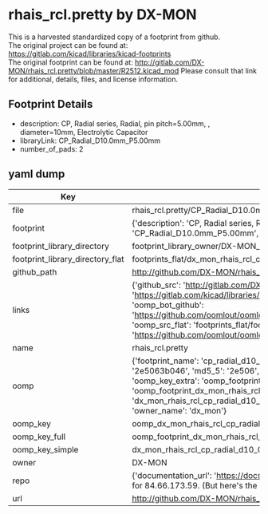 # rhais_rcl.pretty by DX-MON  
This is a harvested standardized copy of a footprint from github.  
The original project can be found at:  
https://gitlab.com/kicad/libraries/kicad-footprints  
The original footprint can be found at:
http://gitlab.com/DX-MON/rhais_rcl.pretty/blob/master/R2512.kicad_mod
Please consult that link for additional, details, files, and license information.  
## Footprint Details
* description: CP, Radial series, Radial, pin pitch=5.00mm, , diameter=10mm, Electrolytic Capacitor  
* libraryLink: CP_Radial_D10.0mm_P5.00mm  
* number_of_pads: 2  
## yaml dump  
| Key | Value |  
| --- | --- |  
| file | rhais_rcl.pretty/CP_Radial_D10.0mm_P5.00mm.kicad_mod |  
| footprint | {'description': 'CP, Radial series, Radial, pin pitch=5.00mm, , diameter=10mm, Electrolytic Capacitor', 'libraryLink': 'CP_Radial_D10.0mm_P5.00mm', 'number_of_pads': 2} |  
| footprint_library_directory | footprint_library_owner/DX-MON_rhais_rcl.pretty |  
| footprint_library_directory_flat | footprints_flat/dx_mon_rhais_rcl_cp_radial_d10_0mm_p5_00mm/working |  
| github_path | http://github.com/DX-MON/rhais_rcl.pretty/blob/master/CP_Radial_D10.0mm_P5.00mm.kicad_mod |  
| links | {'github_src': 'http://gitlab.com/DX-MON/rhais_rcl.pretty/blob/master/R2512.kicad_mod', 'github_src_repo': 'https://gitlab.com/kicad/libraries/kicad-footprints', 'oomp_bot': 'footprints/dx_mon_rhais_rcl_cp_radial_d10_0mm_p5_00mm/working', 'oomp_bot_github': 'https://github.com/oomlout/oomlout_oomp_footprint_bot/tree/main/footprints/dx_mon_rhais_rcl_cp_radial_d10_0mm_p5_00mm/working', 'oomp_src_flat': 'footprints_flat/footprints_flat/dx_mon_rhais_rcl_cp_radial_d10_0mm_p5_00mm/working', 'oomp_src_flat_github': 'https://github.com/oomlout/oomlout_oomp_footprint_src/tree/main/footprints_flat/dx_mon_rhais_rcl_cp_radial_d10_0mm_p5_00mm/working'} |  
| name | rhais_rcl.pretty |  
| oomp | {'footprint_name': 'cp_radial_d10_0mm_p5_00mm', 'library_name': 'rhais_rcl', 'md5': '2e5063b046f6f4107147f18fc20a75a3', 'md5_10': '2e5063b046', 'md5_5': '2e506', 'md5_6': '2e5063', 'oomp_key': 'oomp_dx_mon_rhais_rcl_cp_radial_d10_0mm_p5_00mm', 'oomp_key_extra': 'oomp_footprint_dx_mon_rhais_rcl_cp_radial_d10_0mm_p5_00mm', 'oomp_key_full': 'oomp_footprint_dx_mon_rhais_rcl_cp_radial_d10_0mm_p5_00mm_2e5063', 'oomp_key_simple': 'dx_mon_rhais_rcl_cp_radial_d10_0mm_p5_00mm', 'original_filename': 'rhais_rcl.pretty/CP_Radial_D10.0mm_P5.00mm.kicad_mod', 'owner_name': 'dx_mon'} |  
| oomp_key | oomp_dx_mon_rhais_rcl_cp_radial_d10_0mm_p5_00mm |  
| oomp_key_full | oomp_footprint_dx_mon_rhais_rcl_cp_radial_d10_0mm_p5_00mm |  
| oomp_key_simple | dx_mon_rhais_rcl_cp_radial_d10_0mm_p5_00mm |  
| owner | DX-MON |  
| repo | {'documentation_url': 'https://docs.github.com/rest/overview/resources-in-the-rest-api#rate-limiting', 'message': "API rate limit exceeded for 84.66.173.59. (But here's the good news: Authenticated requests get a higher rate limit. Check out the documentation for more details.)"} |  
| url | http://github.com/DX-MON/rhais_rcl.pretty |  

